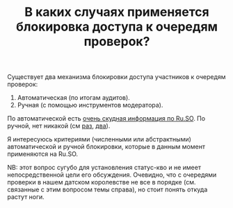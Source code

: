 ﻿---
title: "В каких случаях применяется блокировка доступа к очередям проверок?"
se.owner.user_id: 337980
se.owner.display_name: "Anton Menshov"
se.owner.link: "https://ru.meta.stackoverflow.com/users/337980/anton-menshov"
se.link: "https://ru.meta.stackoverflow.com/questions/11760/%d0%92-%d0%ba%d0%b0%d0%ba%d0%b8%d1%85-%d1%81%d0%bb%d1%83%d1%87%d0%b0%d1%8f%d1%85-%d0%bf%d1%80%d0%b8%d0%bc%d0%b5%d0%bd%d1%8f%d0%b5%d1%82%d1%81%d1%8f-%d0%b1%d0%bb%d0%be%d0%ba%d0%b8%d1%80%d0%be%d0%b2%d0%ba%d0%b0-%d0%b4%d0%be%d1%81%d1%82%d1%83%d0%bf%d0%b0-%d0%ba-%d0%be%d1%87%d0%b5%d1%80%d0%b5%d0%b4%d1%8f%d0%bc-%d0%bf%d1%80%d0%be%d0%b2%d0%b5%d1%80%d0%be%d0%ba"
se.question_id: 11760
se.post_type: question
---
<p>Cуществует два механизма блокировки доступа участников к очередям проверок:</p>
<ol>
<li>Автоматическая (по итогам аудитов).</li>
<li>Ручная (с помощью инструментов модератора).</li>
</ol>
<p>По автоматической есть <a href="https://ru.meta.stackoverflow.com/q/10765/337980">очень скудная информация по Ru.SO</a>. По ручной, нет никакой (см <a href="https://ru.meta.stackoverflow.com/q/11750/337980">раз</a>, <a href="https://ru.meta.stackoverflow.com/q/11514/337980">два</a>).</p>
<p>Я интересуюсь критериями (численными или абстрактными) автоматической и ручной блокировки, которые в данным момент применяются на Ru.SO.</p>
<p>NB: этот вопрос сугубо для установления статус-кво и не имеет непосредственной цели его обсуждения. Очевидно, что с очередями проверки в нашем датском королевстве не все в порядке (см. связанные с этим вопросом темы справа), но стоит понять откуда растут ноги.</p>
